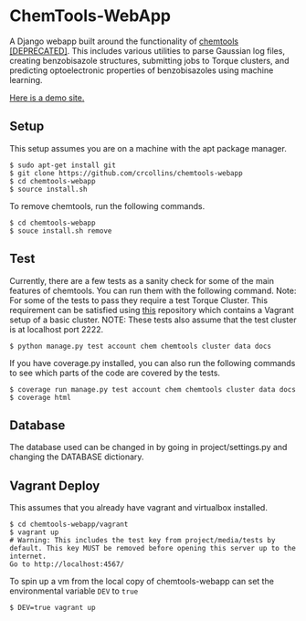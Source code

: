 ChemTools-WebApp
================
A Django webapp built around the functionality of [chemtools [DEPRECATED]](https://github.com/crcollins/chemtools). This includes various utilities to parse Gaussian log files, creating benzobisazole structures, submitting jobs to Torque clusters, and predicting optoelectronic properties of benzobisazoles using machine learning.

[Here is a demo site.](http://gauss.crcollins.com/)


Setup
-----

This setup assumes you are on a machine with the apt package manager.

    $ sudo apt-get install git
    $ git clone https://github.com/crcollins/chemtools-webapp
    $ cd chemtools-webapp
    $ source install.sh

To remove chemtools, run the following commands.

    $ cd chemtools-webapp
    $ souce install.sh remove


Test
----

Currently, there are a few tests as a sanity check for some of the main features of chemtools. You can run them with the following command. Note: For some of the tests to pass they require a test Torque Cluster. This requirement can be satisfied using [this](https://github.com/crcollins/torquecluster) repository which contains a Vagrant setup of a basic cluster. NOTE: These tests also assume that the test cluster is at localhost port 2222.

    $ python manage.py test account chem chemtools cluster data docs

If you have coverage.py installed, you can also run the following commands to see which parts of the code are covered by the tests.

    $ coverage run manage.py test account chem chemtools cluster data docs
    $ coverage html



Database
--------

The database used can be changed in by going in project/settings.py and changing the DATABASE dictionary.


Vagrant Deploy
--------------

This assumes that you already have vagrant and virtualbox installed.

    $ cd chemtools-webapp/vagrant
    $ vagrant up
    # Warning: This includes the test key from project/media/tests by default. This key MUST be removed before opening this server up to the internet.
    Go to http://localhost:4567/

To spin up a vm from the local copy of chemtools-webapp can set the environmental variable `DEV` to `true`

    $ DEV=true vagrant up
